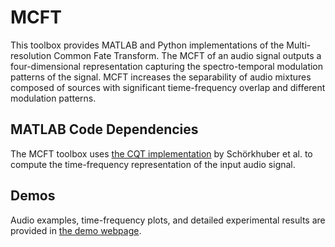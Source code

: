 # MCFT
This toolbox provides MATLAB and Python implementations of the Multi-resolution Common Fate Transform. The MCFT of an audio signal outputs a four-dimensional representation capturing the spectro-temporal modulation patterns of the signal. MCFT increases the separability of audio mixtures composed of sources with significant tieme-frequency overlap and different modulation patterns.

## MATLAB Code Dependencies
The MCFT toolbox uses [the CQT implementation](http://www.cs.tut.fi/sgn/arg/CQT/) by Schörkhuber et al. to compute the time-frequency representation of the input audio signal. 

## Demos
Audio examples, time-frequency plots, and detailed experimental results are provided in [the demo webpage](https://interactiveaudiolab.github.io/MCFT). 





